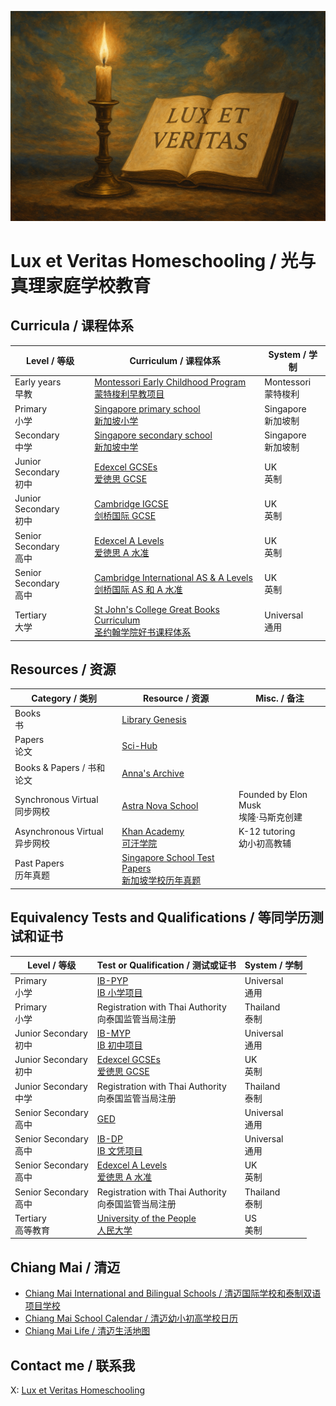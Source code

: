 ![](https://github.com/1arry1iu/lux-et-veritas-homeschooling/blob/main/lux-et-veritas.png)

# Lux et Veritas Homeschooling / 光与真理家庭学校教育

## Curricula / 课程体系

| Level / 等级 | Curriculum / 课程体系 | System / 学制 |
|---|---|---|
| Early years <br /> 早教 | [Montessori Early Childhood Program <br /> 蒙特梭利早教项目](https://www.montessori.org/wp-content/uploads/2021/09/Montessori-Curriculum-Scope-and-Sequence.pdf) | Montessori <br /> 蒙特梭利 |
| Primary <br /> 小学 | [Singapore primary school <br /> 新加坡小学](https://www.moe.gov.sg/primary/curriculum/syllabus) | Singapore <br /> 新加坡制 |
| Secondary <br /> 中学 | [Singapore secondary school <br /> 新加坡中学](https://www.moe.gov.sg/secondary/schools-offering-full-sbb/syllabus) | Singapore <br /> 新加坡制 |
| Junior Secondary <br /> 初中 | [Edexcel GCSEs <br /> 爱徳思 GCSE](https://qualifications.pearson.com/en/qualifications/edexcel-gcses.html) | UK <br /> 英制 |
| Junior Secondary <br /> 初中 | [Cambridge IGCSE <br /> 剑桥国际 GCSE](https://www.cambridgeinternational.org/programmes-and-qualifications/cambridge-upper-secondary/cambridge-igcse/) | UK <br /> 英制 |
| Senior Secondary <br /> 高中 | [Edexcel A Levels <br /> 爱徳思 A 水准](https://qualifications.pearson.com/en/qualifications/edexcel-a-levels.html) | UK <br /> 英制 |
| Senior Secondary <br /> 高中 | [Cambridge International AS & A Levels <br /> 剑桥国际 AS 和 A 水准](https://www.cambridgeinternational.org/programmes-and-qualifications/cambridge-advanced/cambridge-international-as-and-a-levels/) | UK <br /> 英制 |
| Tertiary <br /> 大学 | [St John's College Great Books Curriculum <br /> 圣约翰学院好书课程体系](https://www.sjc.edu/academic-programs/undergraduate/great-books-reading-list) | Universal <br /> 通用 |

## Resources / 资源

| Category / 类别 | Resource / 资源 | Misc. / 备注 |
|---|---|---|
| Books <br /> 书 | [Library Genesis](https://libgen.li/) ||
| Papers <br /> 论文 | [Sci-Hub](https://www.sci-hub.ru/) ||
| Books & Papers / 书和论文 | [Anna's Archive](https://annas-archive.org/) ||
| Synchronous Virtual <br /> 同步网校 | [Astra Nova School](https://www.astranova.org/) | Founded by Elon Musk <br /> 埃隆·马斯克创建 |
| Asynchronous Virtual <br /> 异步网校 | [Khan Academy <br /> 可汗学院](https://www.khanacademy.org/) | K-12 tutoring <br /> 幼小初高教辅 |
| Past Papers <br /> 历年真题 | [Singapore School Test Papers <br /> 新加坡学校历年真题](https://freetestpaper.com/) ||

## Equivalency Tests and Qualifications / 等同学历测试和证书

| Level / 等级 | Test or Qualification / 测试或证书 | System / 学制 |
|---|---|---|
| Primary <br /> 小学 | [IB-PYP <br /> IB 小学项目](https://www.ibo.org/programmes/primary-years-programme/) | Universal <br /> 通用 |
| Primary <br /> 小学 | Registration with Thai Authority <br /> 向泰国监管当局注册 | Thailand <br /> 泰制 |
| Junior Secondary <br /> 初中 | [IB-MYP <br /> IB 初中项目](https://www.ibo.org/programmes/middle-years-programme/) | Universal <br /> 通用 |
| Junior Secondary <br /> 初中 | [Edexcel GCSEs <br /> 爱徳思 GCSE](https://qualifications.pearson.com/en/qualifications/edexcel-gcses.html) | UK <br /> 英制 |
| Junior Secondary <br /> 中学 | Registration with Thai Authority <br /> 向泰国监管当局注册 | Thailand <br /> 泰制 |
| Senior Secondary <br /> 高中 | [GED](https://www.ged.com/en/) | Universal <br /> 通用 |
| Senior Secondary <br /> 高中 | [IB-DP <br /> IB 文凭项目](https://www.ibo.org/programmes/diploma-programme/) | Universal <br /> 通用 |
| Senior Secondary <br /> 高中 | [Edexcel A Levels <br /> 爱徳思 A 水准](https://qualifications.pearson.com/en/qualifications/edexcel-a-levels.html) | UK <br /> 英制 |
| Senior Secondary <br /> 高中 | Registration with Thai Authority <br /> 向泰国监管当局注册 | Thailand <br /> 泰制 |
| Tertiary <br /> 高等教育 | [University of the People <br /> 人民大学](https://www.uopeople.edu/) | US <br /> 美制 |

## Chiang Mai / 清迈

- [Chiang Mai International and Bilingual Schools / 清迈国际学校和泰制双语项目学校](https://github.com/1arry1iu/lux-et-veritas-homeschooling/blob/main/content/chiang-mai-schools.md)
- [Chiang Mai School Calendar / 清迈幼小初高学校日历](https://calendar.google.com/calendar/embed?src=33dbf34a05555c9a2755c92bdaddf8164a4822544c690ac37bdd113ff9129d90%40group.calendar.google.com&ctz=Asia%2FBangkok)
- [Chiang Mai Life / 清迈生活地图](https://www.google.com/maps/d/u/0/edit?mid=1Sm54BUI7Ddt5hjqRUktFB-sX6eiwSHQ&usp=sharing)

## Contact me / 联系我

X: [Lux et Veritas Homeschooling](https://x.com/_lux_veritas_)
